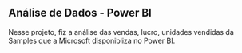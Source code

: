 ## Análise de Dados - Power BI

Nesse projeto, fiz a análise das vendas, lucro, unidades vendidas da Samples que a
Microsoft disponibliza no Power BI.
